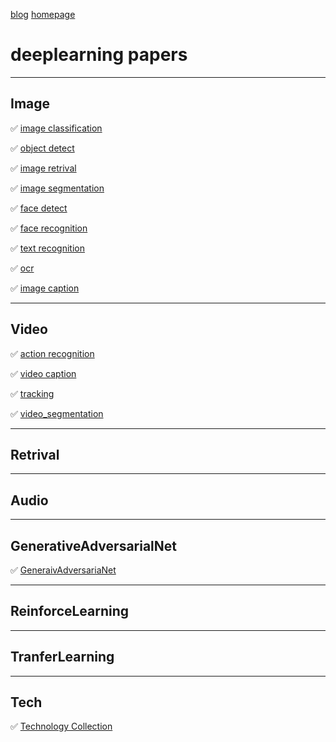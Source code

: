 [blog](https://github.com/shaoxq/deeplearning_papers/blob/master/blog.md) [homepage](https://github.com/shaoxq/deeplearning_papers/blob/master/homepage.md)

# deeplearning papers
--------------------------------------------
## Image
:white_check_mark: [image classification](https://github.com/shaoxq/deeplearning_papers/tree/master/Image/image-classification)

:white_check_mark: [object detect](https://github.com/shaoxq/deeplearning_papers/tree/master/Image/object-detect)

:white_check_mark: [image retrival](https://github.com/shaoxq/deeplearning_papers/tree/master/Image/retrival)

:white_check_mark: [image segmentation](https://github.com/shaoxq/deeplearning_papers/tree/master/Image/imagesegmentation)

:white_check_mark: [face detect](https://github.com/shaoxq/deeplearning_papers/tree/master/Image/face-detect)

:white_check_mark: [face recognition](https://github.com/shaoxq/deeplearning_papers/tree/master/Image/face-recognition)

:white_check_mark: [text recognition](https://github.com/shaoxq/deeplearning_papers/tree/master/Image/text-recognition)

:white_check_mark: [ocr](https://github.com/shaoxq/deeplearning_papers/tree/master/Image/ocr)

:white_check_mark: [image caption](https://github.com/shaoxq/deeplearning_papers/tree/master/Image/image-caption)

--------------------------------------------
## Video
:white_check_mark: [action recognition](https://github.com/shaoxq/deeplearning_papers/tree/master/Video/action-recognition)

:white_check_mark: [video caption](https://github.com/shaoxq/deeplearning_papers/tree/master/Video/video-caption)

:white_check_mark: [tracking](https://github.com/shaoxq/deeplearning_papers/tree/master/Video/tracking)

:white_check_mark: [video_segmentation](https://github.com/shaoxq/deeplearning_papers/tree/master/Video/video_segmentation)

--------------------------------------------
## Retrival

--------------------------------------------
## Audio


--------------------------------------------
## GenerativeAdversarialNet
:white_check_mark: [GeneraivAdversariaNet](https://github.com/shaoxq/deeplearning_papers/tree/master/GenerativeAdversarialNet)

--------------------------------------------
## ReinforceLearning


--------------------------------------------
## TranferLearning


--------------------------------------------
## Tech
:white_check_mark: [Technology Collection](https://github.com/shaoxq/deeplearning_papers/tree/master/Tech)
